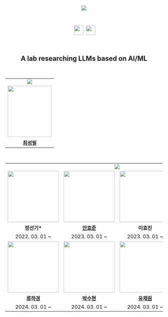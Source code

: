 <br/>

<div align=center><img src=https://readme-typing-svg.herokuapp.com?font=Oleo+Script&size=35&color=A7C7F7&center=true&height=53&lines=Welcome+to+ICL+Lab><br/><br><br>

&nbsp;<a href="mailto:iclrepositories@gmail.com"><img src="https://img.shields.io/badge/mail-512BD4?style=for-the-badge&logo=gmail&logoColor=white" height=30px></a>
&nbsp;<a href="https://www.notion.so/4327212422de4851b239cbf571f73545?pvs=4"><img src="https://img.shields.io/badge/Notion-000000?style=for-the-badge&logo=notion&logoColor=white" height=30px></a>

</br>

## A lab researching LLMs based on AI/ML



<br/>

<table align ="center">
  <tr>
    <tr>
    <td colspan=10 align=center><img src="https://readme-typing-svg.herokuapp.com?font=Rubik+80s+Fade&color=A7C7F7&&size=30&center=true&vCenter=true&width=170&height=35&lines=Professor&duration=1&pause=1000" style="vertical-align:top"></td>
    </tr>
  </tr> 
  <tr>
    <td align="center"><img src="https://kutis.kyonggi.ac.kr/webkutis/TransferImageStreamHJ.do?gyosu_no=RwM5bGKsL6styPOJr3Julw%3D%3D" width="140px;" height="163px;" style="vertical-align:top" alt=""/>
  </tr> 
  <tr>
    <td align="center"><a href="mailto:spchoi@kgu.ac.kr"><b>최성필</b></a></td>
  </tr> 
</table>

<table align ="center">
  <tr>
    <tr>
    <td colspan=10 align=center><img src="https://readme-typing-svg.herokuapp.com?font=Rubik+80s+Fade&color=A7C7F7&&size=30&center=true&vCenter=true&width=500&height=35&lines=Students&duration=1&pause=1000" style="vertical-align:top" ></td>
    </tr>
  </tr> 
  <tr>
  <td align="center"><img src="https://avatars.githubusercontent.com/u/45807407?v=4" width="163px;" style="vertical-align:top" alt=""/>

  <td align="center"><a href="https://github.com/ahj0224"><img src="https://avatars.githubusercontent.com/u/94240211?v=4" width="163px;" style="vertical-align:top" alt=""/>

  <td align="center"><img src="https://avatars.githubusercontent.com/u/45807407?v=4" width="163px;" style="vertical-align:top" alt=""/>

  <td align="center"><a href="https://github.com/imZiho"><img src="https://avatars.githubusercontent.com/u/118801955?v=4" width="163px;" style="vertical-align:top" alt=""/>
  </tr>

  <tr>
    <td align="center"><b>정선기*</b></td>
    <td align="center"><a href="https://github.com/ahj0224"><b>안효준</b></a></td>
    <td align="center"><b>이효진</b></td>
    <td align="center"><a href="https://github.com/imZiho"><b>김지호</b></a></td>
  </tr>

  <tr>
    <td align="center">2022. 03. 01 ~</td>
    <td align="center">2023. 03. 01 ~</td>
    <td align="center">2023. 03. 01 ~</td>
    <td align="center">2024. 03. 01 ~</td>
  </tr>
  <tr>
  <tr>
  <td align="center"><a href="https://github.com/RyuHaGyeong"><img src="https://avatars.githubusercontent.com/u/107457328?v=4" width="163px; style="vertical-align:top" alt=""/>

  <td align="center"><a href="https://github.com/SooH-github"><img src="https://avatars.githubusercontent.com/u/109052735?v=4" width="163px;" style="vertical-align:top" alt=""/>

  <td align="center"><a href="https://github.com/yuchaewon"><img src="https://avatars.githubusercontent.com/u/118796516?v=4" width="163px;" style="vertical-align:top" alt=""/>

  <td align="center"><a href="https://github.com/seoyeong903"><img src="https://avatars.githubusercontent.com/u/110014832?v=4" width="163px; style="vertical-align:top" alt=""/>
  </tr>
  </tr>

  <tr>
    <td align="center"><a href="https://github.com/RyuHaGyeong"><b>류하경</b></a></td>
    <td align="center"><a href="https://github.com/SooH-github"><b>박수현</b></a></td>
    <td align="center"><a href="https://github.com/yuchaewon"><b>유채원</b></a></td>
    <td align="center"><a href="https://github.com/seoyeong903"><b>이서영</b></a></td>
  </tr>

  <tr>
    <td align="center">2024. 03. 01 ~</td>
    <td align="center">2024. 03. 01 ~</td>
    <td align="center">2024. 03. 01 ~</td>
    <td align="center">2024. 03. 01 ~</td>
  </tr>

<br>
</div>
